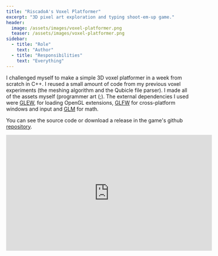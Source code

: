 ```yaml
---
title: "RiscadoA's Voxel Platformer"
excerpt: "3D pixel art exploration and typing shoot-em-up game."
header:
  image: /assets/images/voxel-platformer.png
  teaser: /assets/images/voxel-platformer.png
sidebar:
  - title: "Role"
    text: "Author"
  - title: "Responsibilities"
    text: "Everything"
---
```


I challenged myself to make a simple 3D voxel platformer in a week from
scratch in C++. I reused a small amount of code from my previous voxel
experiments (the meshing algorithm and the Qubicle file parser).
I made all of the assets myself (programmer art (;). The external dependencies
I used were [GLEW](https://github.com/nigels-com/glew), for loading OpenGL
extensions, [GLFW](https://github.com/glfw/glfw) for cross-platform windows and
input and [GLM](https://github.com/g-truc/glm) for math.

You can see the source code or download a release in the game's github
[repository](https://github.com/RiscadoA/voxel-platformer).

<iframe width="560" height="315" src="https://www.youtube.com/embed/xQUHqsscRw8"
frameborder="0" allow="accelerometer; autoplay; clipboard-write;
encrypted-media; gyroscope; picture-in-picture" allowfullscreen></iframe>
